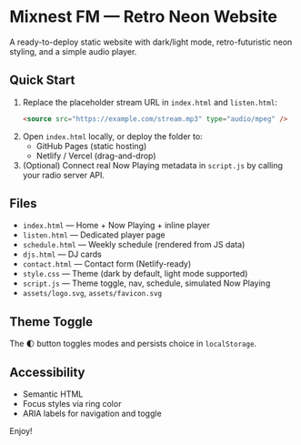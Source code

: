 # Mixnest FM — Retro Neon Website

A ready-to-deploy static website with dark/light mode, retro-futuristic neon styling, and a simple audio player.

## Quick Start
1. Replace the placeholder stream URL in `index.html` and `listen.html`:
   ```html
   <source src="https://example.com/stream.mp3" type="audio/mpeg" />
   ```
2. Open `index.html` locally, or deploy the folder to:
   - GitHub Pages (static hosting)
   - Netlify / Vercel (drag-and-drop)
3. (Optional) Connect real Now Playing metadata in `script.js` by calling your radio server API.

## Files
- `index.html` — Home + Now Playing + inline player
- `listen.html` — Dedicated player page
- `schedule.html` — Weekly schedule (rendered from JS data)
- `djs.html` — DJ cards
- `contact.html` — Contact form (Netlify-ready)
- `style.css` — Theme (dark by default, light mode supported)
- `script.js` — Theme toggle, nav, schedule, simulated Now Playing
- `assets/logo.svg`, `assets/favicon.svg`

## Theme Toggle
The 🌓 button toggles modes and persists choice in `localStorage`.

## Accessibility
- Semantic HTML
- Focus styles via ring color
- ARIA labels for navigation and toggle

Enjoy!
